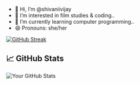 - 👋 Hi, I’m @shivaniivijay
- 👀 I’m interested in film studies & coding..
- 🌱 I’m currently learning computer programming..
- 😄 Pronouns: she/her

[![GitHub Streak](https://streak-stats.demolab.com/shivaniivijayDenverCoder1)](https://git.io/streak-stats)
## 📈 GitHub Stats
![Your GitHub Stats](https://github-readme-stats.vercel.app/api?username=shivaniivijay&show_icons=true&theme=radical)


<!---
shivaniivijay/shivaniivijay is a ✨ special ✨ repository because its `README.md` (this file) appears on your GitHub profile.
You can click the Preview link to take a look at your changes.
--->
